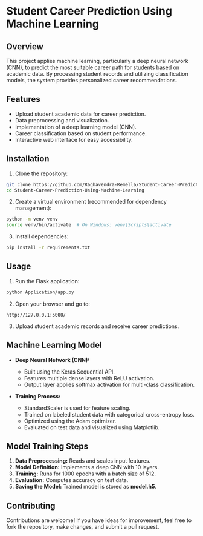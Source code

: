 # **Student Career Prediction Using Machine Learning**

## **Overview**

This project applies machine learning, particularly a deep neural network (CNN), to predict the most suitable career path for students based on academic data. By processing student records and utilizing classification models, the system provides personalized career recommendations.


## **Features**

- Upload student academic data for career prediction.
- Data preprocessing and visualization.
- Implementation of a deep learning model (CNN).
- Career classification based on student performance.
- Interactive web interface for easy accessibility.

## **Installation**

1. Clone the repository:

```sh
git clone https://github.com/Raghavendra-Remella/Student-Career-Prediction-Using-Machine-Learning.git
cd Student-Career-Prediction-Using-Machine-Learning
```

2. Create a virtual environment (recommended for dependency management):

```sh
python -m venv venv
source venv/bin/activate  # On Windows: venv\Scripts\activate
```

3. Install dependencies:

```sh
pip install -r requirements.txt
```

## **Usage**

1. Run the Flask application:

```sh
python Application/app.py
```

2. Open your browser and go to:

```
http://127.0.0.1:5000/
```

3. Upload student academic records and receive career predictions.

## **Machine Learning Model**

- **Deep Neural Network (CNN):**
  - Built using the Keras Sequential API.
  - Features multiple dense layers with ReLU activation.
  - Output layer applies softmax activation for multi-class classification.
  
- **Training Process:**
  - StandardScaler is used for feature scaling.
  - Trained on labeled student data with categorical cross-entropy loss.
  - Optimized using the Adam optimizer.
  - Evaluated on test data and visualized using Matplotlib.

## **Model Training Steps**

1. **Data Preprocessing:** Reads and scales input features.
2. **Model Definition:** Implements a deep CNN with 10 layers.
3. **Training:** Runs for 1000 epochs with a batch size of 512.
4. **Evaluation:** Computes accuracy on test data.
5. **Saving the Model:** Trained model is stored as **model.h5**.

## **Contributing**

Contributions are welcome! If you have ideas for improvement, feel free to fork the repository, make changes, and submit a pull request.

